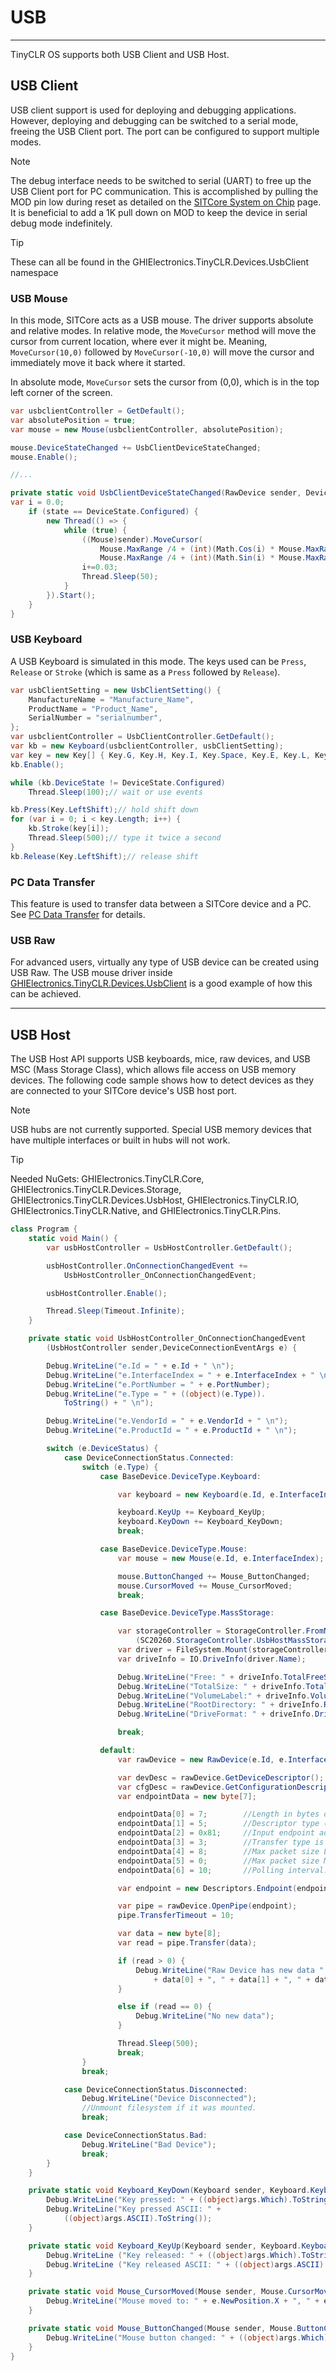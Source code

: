 # USB
---
TinyCLR OS supports both USB Client and USB Host.

## USB Client
USB client support is used for deploying and debugging applications. However, deploying and debugging can be switched to a serial mode, freeing the USB Client port. The port can be configured to support multiple modes.

> [!Note]
> The debug interface needs to be switched to serial (UART) to free up the USB Client port for PC communication. This is accomplished by pulling the MOD pin low during reset as detailed on the [SITCore System on Chip](../../../hardware/sitcore/soc.md) page. It is beneficial to add a 1K pull down on MOD to keep the device in serial debug mode indefinitely.

> [!Tip]
> These can all be found in the GHIElectronics.TinyCLR.Devices.UsbClient namespace

### USB Mouse
In this mode, SITCore acts as a USB mouse. The driver supports absolute and relative modes. In relative mode, the `MoveCursor` method will move the cursor from current location, where ever it might be. Meaning, `MoveCursor(10,0)` followed by `MoveCursor(-10,0)` will move the cursor and immediately move it back where it started.

In absolute mode, `MoveCursor` sets the cursor from (0,0), which is in the top left corner of the screen.

```cs
var usbclientController = GetDefault();
var absolutePosition = true;
var mouse = new Mouse(usbclientController, absolutePosition);

mouse.DeviceStateChanged += UsbClientDeviceStateChanged;
mouse.Enable();

//...

private static void UsbClientDeviceStateChanged(RawDevice sender, DeviceState state) {
var i = 0.0;
    if (state == DeviceState.Configured) {
        new Thread(() => {
            while (true) {
                ((Mouse)sender).MoveCursor(
                    Mouse.MaxRange /4 + (int)(Math.Cos(i) * Mouse.MaxRange / 10),
                    Mouse.MaxRange /4 + (int)(Math.Sin(i) * Mouse.MaxRange / 10));
                i+=0.03;
                Thread.Sleep(50);
            }
        }).Start();
    }
}
```

### USB Keyboard
A USB Keyboard is simulated in this mode. The keys used can be `Press`, `Release` or `Stroke` (which is same as a `Press` followed by `Release`).

```cs
var usbClientSetting = new UsbClientSetting() {
    ManufactureName = "Manufacture_Name",
    ProductName = "Product_Name",
    SerialNumber = "serialnumber",
};
var usbclientController = UsbClientController.GetDefault();
var kb = new Keyboard(usbclientController, usbClientSetting);
var key = new Key[] { Key.G, Key.H, Key.I, Key.Space, Key.E, Key.L, Key.E, Key.C, Key.T, Key.R, Key.O, Key.N, Key.I, Key.C, Key.S };
kb.Enable();

while (kb.DeviceState != DeviceState.Configured)
    Thread.Sleep(100);// wait or use events

kb.Press(Key.LeftShift);// hold shift down
for (var i = 0; i < key.Length; i++) {
    kb.Stroke(key[i]);
    Thread.Sleep(500);// type it twice a second
}
kb.Release(Key.LeftShift);// release shift
```

### PC Data Transfer
This feature is used to transfer data between a SITCore device and a PC. See [PC Data Transfer](usb-pc-transfer.md) for details.

### USB Raw
For advanced users, virtually any type of USB device can be created using USB Raw. The USB mouse driver inside [GHIElectronics.TinyCLR.Devices.UsbClient](https://github.com/ghi-electronics/TinyCLR-Libraries) is a good example of how this can be achieved.   

---
## USB Host
The USB Host API supports USB keyboards, mice, raw devices, and USB MSC (Mass Storage Class), which allows file access on USB memory devices. The following code sample shows how to detect devices as they are connected to your SITCore device's USB host port.

> [!Note]
> USB hubs are not currently supported. Special USB memory devices that have multiple interfaces or built in hubs will not work.

> [!Tip]
> Needed NuGets: GHIElectronics.TinyCLR.Core, GHIElectronics.TinyCLR.Devices.Storage, GHIElectronics.TinyCLR.Devices.UsbHost, GHIElectronics.TinyCLR.IO, GHIElectronics.TinyCLR.Native, and GHIElectronics.TinyCLR.Pins.

```cs
class Program {
    static void Main() {
        var usbHostController = UsbHostController.GetDefault();

        usbHostController.OnConnectionChangedEvent +=
            UsbHostController_OnConnectionChangedEvent;

        usbHostController.Enable();

        Thread.Sleep(Timeout.Infinite);
    }

    private static void UsbHostController_OnConnectionChangedEvent
        (UsbHostController sender,DeviceConnectionEventArgs e) {

        Debug.WriteLine("e.Id = " + e.Id + " \n");
        Debug.WriteLine("e.InterfaceIndex = " + e.InterfaceIndex + " \n");
        Debug.WriteLine("e.PortNumber = " + e.PortNumber);
        Debug.WriteLine("e.Type = " + ((object)(e.Type)).
            ToString() + " \n");

        Debug.WriteLine("e.VendorId = " + e.VendorId + " \n");
        Debug.WriteLine("e.ProductId = " + e.ProductId + " \n");

        switch (e.DeviceStatus) {
            case DeviceConnectionStatus.Connected:
                switch (e.Type) {
                    case BaseDevice.DeviceType.Keyboard:

                        var keyboard = new Keyboard(e.Id, e.InterfaceIndex);

                        keyboard.KeyUp += Keyboard_KeyUp;
                        keyboard.KeyDown += Keyboard_KeyDown;
                        break;

                    case BaseDevice.DeviceType.Mouse:
                        var mouse = new Mouse(e.Id, e.InterfaceIndex);

                        mouse.ButtonChanged += Mouse_ButtonChanged;
                        mouse.CursorMoved += Mouse_CursorMoved;
                        break;

                    case BaseDevice.DeviceType.MassStorage:

                        var storageController = StorageController.FromName
                            (SC20260.StorageController.UsbHostMassStorage);
                        var driver = FileSystem.Mount(storageController.Hdc);
                        var driveInfo = IO.DriveInfo(driver.Name);

                        Debug.WriteLine("Free: " + driveInfo.TotalFreeSpace);
                        Debug.WriteLine("TotalSize: " + driveInfo.TotalSize);
                        Debug.WriteLine("VolumeLabel:" + driveInfo.VolumeLabel);
                        Debug.WriteLine("RootDirectory: " + driveInfo.RootDirectory);
                        Debug.WriteLine("DriveFormat: " + driveInfo.DriveFormat);

                        break;

                    default:
                        var rawDevice = new RawDevice(e.Id, e.InterfaceIndex, e.Type);

                        var devDesc = rawDevice.GetDeviceDescriptor();
                        var cfgDesc = rawDevice.GetConfigurationDescriptor(0);
                        var endpointData = new byte[7];

                        endpointData[0] = 7;        //Length in bytes of this descriptor.
                        endpointData[1] = 5;        //Descriptor type (endpoint).
                        endpointData[2] = 0x81;     //Input endpoint address.
                        endpointData[3] = 3;        //Transfer type is interrupt endpoint.
                        endpointData[4] = 8;        //Max packet size LSB.
                        endpointData[5] = 0;        //Max packet size MSB.
                        endpointData[6] = 10;       //Polling interval.

                        var endpoint = new Descriptors.Endpoint(endpointData, 0);

                        var pipe = rawDevice.OpenPipe(endpoint);
                        pipe.TransferTimeout = 10;

                        var data = new byte[8];
                        var read = pipe.Transfer(data);

                        if (read > 0) {
                            Debug.WriteLine("Raw Device has new data "
                                + data[0] + ", " + data[1] + ", " + data[2] + ", " + data[3]);
                        }

                        else if (read == 0) {
                            Debug.WriteLine("No new data");
                        }

                        Thread.Sleep(500);
                        break;
                }
                break;

            case DeviceConnectionStatus.Disconnected:
                Debug.WriteLine("Device Disconnected");
                //Unmount filesystem if it was mounted.
                break;

            case DeviceConnectionStatus.Bad:
                Debug.WriteLine("Bad Device");
                break;
        }
    }

    private static void Keyboard_KeyDown(Keyboard sender, Keyboard.KeyboardEventArgs args) {       
        Debug.WriteLine("Key pressed: " + ((object)args.Which).ToString());
        Debug.WriteLine("Key pressed ASCII: " +
            ((object)args.ASCII).ToString());
    }

    private static void Keyboard_KeyUp(Keyboard sender, Keyboard.KeyboardEventArgs args) {
        Debug.WriteLine ("Key released: " + ((object)args.Which).ToString());
        Debug.WriteLine ("Key released ASCII: " + ((object)args.ASCII).ToString());
    }

    private static void Mouse_CursorMoved(Mouse sender, Mouse.CursorMovedEventArgs e) {
        Debug.WriteLine("Mouse moved to: " + e.NewPosition.X + ", " + e.NewPosition.Y);
    }

    private static void Mouse_ButtonChanged(Mouse sender, Mouse.ButtonChangedEventArgs args) {
        Debug.WriteLine("Mouse button changed: " + ((object)args.Which).ToString());
    }
}
```
